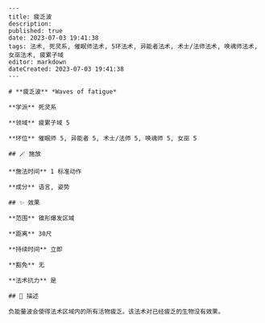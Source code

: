
    ---
    title: 疲乏波
    description: 
    published: true
    date: 2023-07-03 19:41:38
    tags: 法术, 死灵系, 催眠师法术, 5环法术, 异能者法术, 术士/法师法术, 唤魂师法术, 女巫法术, 疲累子域
    editor: markdown
    dateCreated: 2023-07-03 19:41:38
    ---

    # **疲乏波** *Waves of fatigue*

    **学派** 死灵系 

    **领域** 疲累子域 5

    **环位** 催眠师 5, 异能者 5, 术士/法师 5, 唤魂师 5, 女巫 5

    ## 🪄 施放

    **施法时间** 1 标准动作

    **成分** 语言, 姿势

    ## ✨ 效果  

    **范围** 锥形爆发区域

    **距离** 30尺  

    **持续时间** 立即 

    **豁免** 无

    **法术抗力** 是

    ## 📖 描述

    负能量波会使得法术区域内的所有活物疲乏。该法术对已经疲乏的生物没有效果。
    